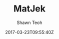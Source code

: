 ---
title: "MatJek"
github: https://github.com/ShawnTeoh/matjek
demo: https://shawnteoh.github.io/matjek
author: Shawn Teoh

ssg:
  - Jekyll
cms:
  - No Cms
date: 2017-03-23T09:55:40Z
github_branch: gh-pages
---